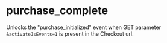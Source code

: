 # purchase_complete

<include from="Snippets-CheckoutAPI.md" element-id="snippet-header" />

Unlocks the "purchase_initialized" event when GET parameter `&activateJsEvents=1` is present in the Checkout url.